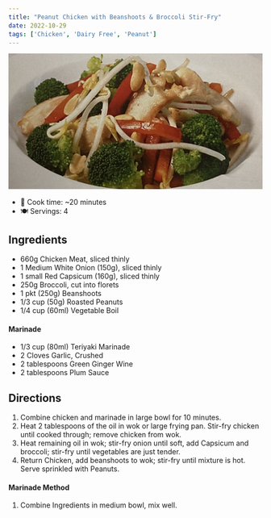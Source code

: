 ```yaml
---
title: "Peanut Chicken with Beanshoots & Broccoli Stir-Fry"
date: 2022-10-29
tags: ['Chicken', 'Dairy Free', 'Peanut']
---
```


![peanut-chicken-with-beanshoots-and-broccoli-stir-fry](/recipes/pix/peanut-chicken-with-beanshoots-and-broccoli-stir-fry.jpeg)

- 🍳 Cook time: ~20 minutes
- 🍽️  Servings: 4

## Ingredients

- 660g Chicken Meat, sliced thinly
- 1 Medium White Onion (150g), sliced thinly
- 1 small Red Capsicum (160g), sliced thinly
- 250g Broccoli, cut into florets
- 1 pkt (250g) Beanshoots
- 1/3 cup (50g) Roasted Peanuts
- 1/4 cup (60ml) Vegetable Boil

#### Marinade

- 1/3 cup (80ml) Teriyaki Marinade
- 2 Cloves Garlic, Crushed
- 2 tablespoons Green Ginger Wine
- 2 tablespoons Plum Sauce

## Directions

1. Combine chicken and marinade in large bowl for 10 minutes.
2. Heat 2 tablespoons of the oil in wok or large frying pan. Stir-fry chicken until cooked through; remove chicken from wok.
3. Heat remaining oil in wok; stir-fry onion until soft, add Capsicum and broccoli; stir-fry until vegetables are just tender.
4. Return Chicken, add beanshoots to wok; stir-fry until mixture is hot. Serve sprinkled with Peanuts.

#### Marinade Method

1. Combine Ingredients in medium bowl, mix well.
